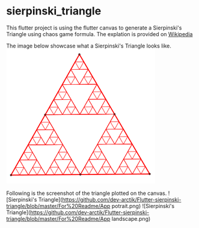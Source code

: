 # sierpinski_triangle

This flutter project is using the flutter canvas to generate a Sierpinski's Triangle using chaos game formula.
The explation is provided on [Wikipedia](https://en.wikipedia.org/wiki/Sierpi%C5%84ski_triangle)

The image below showcase what a Sierpinski's Triangle looks like.
![Sierpinski's Triangle](https://github.com/dev-arctik/Flutter-sierpinski-triangle/blob/master/For%20Readme/Sierpinski_triangle.png)

Following is the screenshot of the triangle plotted on the canvas.
![Sierpinski's Triangle](https://github.com/dev-arctik/Flutter-sierpinski-triangle/blob/master/For%20Readme/App potrait.png)
![Sierpinski's Triangle](https://github.com/dev-arctik/Flutter-sierpinski-triangle/blob/master/For%20Readme/App landscape.png)
